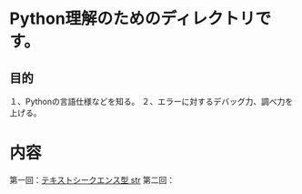 # Python理解のためのディレクトリです。

## 目的
１、Pythonの言語仕様などを知る。
２、エラーに対するデバッグ力、調べ力を上げる。

# 内容
第一回：[テキストシークエンス型 str](https://docs.python.org/ja/3/library/stdtypes.html#str)
第二回：[]()

